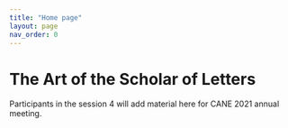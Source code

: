 ```yaml
---
title: "Home page"
layout: page
nav_order: 0
---
```



# The Art of the Scholar of Letters

Participants in the session 4 will add material here for CANE 2021 annual meeting.